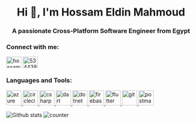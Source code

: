 <h1 align="center">Hi 👋, I'm Hossam Eldin Mahmoud</h1>
<h3 align="center">A passionate Cross-Platform Software Engineer from Egypt</h3>

<h3 align="left">Connect with me:</h3>
<p align="left">
<a href="https://linkedin.com/in/hossameldinmi" target="blank"><img align="center" src="https://cdn.jsdelivr.net/npm/simple-icons@3.0.1/icons/linkedin.svg" alt="hossameldinmi" height="30" width="40" /></a>
<a href="https://stackoverflow.com/users/5344385/hossameldinmi" target="blank"><img align="center" src="https://cdn.jsdelivr.net/npm/simple-icons@3.0.1/icons/stackoverflow.svg" alt="5344385/hossameldinmi" height="30" width="40" /></a>
</p>

<h3 align="left">Languages and Tools:</h3>
<p align="left"> <a href="https://azure.microsoft.com/en-in/" target="_blank"> <img src="https://www.vectorlogo.zone/logos/microsoft_azure/microsoft_azure-icon.svg" alt="azure" width="40" height="40"/> </a> <a href="https://circleci.com" target="_blank"> <img src="https://www.vectorlogo.zone/logos/circleci/circleci-icon.svg" alt="circleci" width="40" height="40"/> </a> <a href="https://www.w3schools.com/cs/" target="_blank"> <img src="https://devicons.github.io/devicon/devicon.git/icons/csharp/csharp-original.svg" alt="csharp" width="40" height="40"/> </a> <a href="https://dart.dev" target="_blank"> <img src="https://www.vectorlogo.zone/logos/dartlang/dartlang-icon.svg" alt="dart" width="40" height="40"/> </a> <a href="https://dotnet.microsoft.com/" target="_blank"> <img src="https://devicons.github.io/devicon/devicon.git/icons/dot-net/dot-net-original-wordmark.svg" alt="dotnet" width="40" height="40"/> </a> <a href="https://firebase.google.com/" target="_blank"> <img src="https://www.vectorlogo.zone/logos/firebase/firebase-icon.svg" alt="firebase" width="40" height="40"/> </a> <a href="https://flutter.dev" target="_blank"> <img src="https://www.vectorlogo.zone/logos/flutterio/flutterio-icon.svg" alt="flutter" width="40" height="40"/> </a> <a href="https://git-scm.com/" target="_blank"> <img src="https://www.vectorlogo.zone/logos/git-scm/git-scm-icon.svg" alt="git" width="40" height="40"/> </a> <a href="https://postman.com" target="_blank"> <img src="https://www.vectorlogo.zone/logos/getpostman/getpostman-icon.svg" alt="postman" width="40" height="40"/> </a> </p>

![Github stats](https://github-readme-stats.vercel.app/api?username=hossameldinmi)
![counter](https://enaim7qmrbfhgi.m.pipedream.net)
